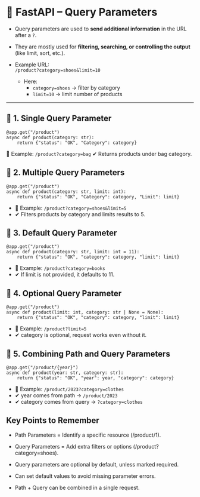# 📘 FastAPI – Query Parameters

* Query parameters are used to **send additional information** in the URL after a `?`.  
* They are mostly used for **filtering, searching, or controlling the output** (like limit, sort, etc.).

*  Example URL:  
`/product?category=shoes&limit=10`
   * Here:
        - `category=shoes` → filter by category  
        - `limit=10` → limit number of products  

---

## 🔹 1. Single Query Parameter
```
@app.get("/product")
async def product(category: str):
    return {"status": "OK", "Category": category}
```
📌 Example: `/product?category=bag`
✔ Returns products under bag category.

## 🔹 2. Multiple Query Parameters
```
@app.get("/product")
async def product(category: str, limit: int):
    return {"status": "OK", "Category": category, "Limit": limit}
```
* 📌 Example: `/product?category=shoes&limit=5`
* ✔ Filters products by category and limits results to 5.

## 🔹 3. Default Query Parameter
```
@app.get("/product")
async def product(category: str, limit: int = 11):
    return {"status": "OK", "category": category, "limit": limit}
```
* 📌 Example: `/product?category=books`
* ✔ If limit is not provided, it defaults to 11.

## 🔹 4. Optional Query Parameter
```
@app.get("/product")
async def product(limit: int, category: str | None = None):
    return {"status": "OK", "category": category, "limit": limit}
```
* 📌 Example: `/product?limit=5`
* ✔ category is optional, request works even without it.

## 🔹 5. Combining Path and Query Parameters
```
@app.get("/product/{year}")
async def product(year: str, category: str):
    return {"status": "OK", "year": year, "category": category}
```
* 📌 Example: `/product/2023?category=clothes`
* ✔ year comes from path → `/product/2023`
* ✔ category comes from query → `?category=clothes`

## Key Points to Remember

* Path Parameters = Identify a specific resource (/product/1).

* Query Parameters = Add extra filters or options (/product?category=shoes).

* Query parameters are optional by default, unless marked required.

* Can set default values to avoid missing parameter errors.

* Path + Query can be combined in a single request.